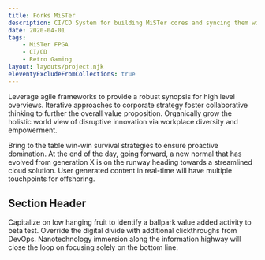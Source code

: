 ```yaml
---
title: Forks MiSTer
description: CI/CD System for building MiSTer cores and syncing them with their upstreams
date: 2020-04-01
tags:
    - MiSTer FPGA
    - CI/CD
    - Retro Gaming
layout: layouts/project.njk
eleventyExcludeFromCollections: true 
---
```

Leverage agile frameworks to provide a robust synopsis for high level overviews. Iterative approaches to corporate strategy foster collaborative thinking to further the overall value proposition. Organically grow the holistic world view of disruptive innovation via workplace diversity and empowerment.

Bring to the table win-win survival strategies to ensure proactive domination. At the end of the day, going forward, a new normal that has evolved from generation X is on the runway heading towards a streamlined cloud solution. User generated content in real-time will have multiple touchpoints for offshoring.

## Section Header

Capitalize on low hanging fruit to identify a ballpark value added activity to beta test. Override the digital divide with additional clickthroughs from DevOps. Nanotechnology immersion along the information highway will close the loop on focusing solely on the bottom line.


